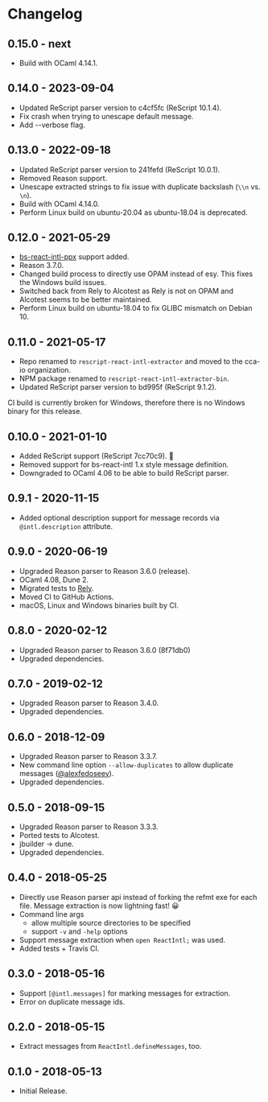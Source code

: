 # Changelog

## 0.15.0 - next

- Build with OCaml 4.14.1.

## 0.14.0 - 2023-09-04

- Updated ReScript parser version to c4cf5fc (ReScript 10.1.4).
- Fix crash when trying to unescape default message.
- Add --verbose flag.

## 0.13.0 - 2022-09-18

- Updated ReScript parser version to 241fefd (ReScript 10.0.1).
- Removed Reason support.
- Unescape extracted strings to fix issue with duplicate backslash (`\\n` vs. `\n`).
- Build with OCaml 4.14.0.
- Perform Linux build on ubuntu-20.04 as ubuntu-18.04 is deprecated.

## 0.12.0 - 2021-05-29

- [bs-react-intl-ppx](https://github.com/ahrefs/bs-react-intl-ppx) support added.
- Reason 3.7.0.
- Changed build process to directly use OPAM instead of esy. This fixes the Windows build issues.
- Switched back from Rely to Alcotest as Rely is not on OPAM and Alcotest seems to be better maintained.
- Perform Linux build on ubuntu-18.04 to fix GLIBC mismatch on Debian 10.

## 0.11.0 - 2021-05-17

- Repo renamed to `rescript-react-intl-extractor` and moved to the cca-io organization.
- NPM package renamed to `rescript-react-intl-extractor-bin`.
- Updated ReScript parser version to bd995f (ReScript 9.1.2).

CI build is currently broken for Windows, therefore there is no Windows binary for this release.

## 0.10.0 - 2021-01-10

- Added ReScript support (ReScript 7cc70c9). 🎉
- Removed support for bs-react-intl 1.x style message definition.
- Downgraded to OCaml 4.06 to be able to build ReScript parser.

## 0.9.1 - 2020-11-15

- Added optional description support for message records via `@intl.description` attribute.

## 0.9.0 - 2020-06-19

- Upgraded Reason parser to Reason 3.6.0 (release).
- OCaml 4.08, Dune 2.
- Migrated tests to [Rely](https://reason-native.com/docs/rely/).
- Moved CI to GitHub Actions.
- macOS, Linux and Windows binaries built by CI.

## 0.8.0 - 2020-02-12

- Upgraded Reason parser to Reason 3.6.0 (8f71db0)
- Upgraded dependencies.

## 0.7.0 - 2019-02-12

- Upgraded Reason parser to Reason 3.4.0.
- Upgraded dependencies.

## 0.6.0 - 2018-12-09

- Upgraded Reason parser to Reason 3.3.7.
- New command line option `--allow-duplicates` to allow duplicate messages ([@alexfedoseev](https://github.com/alexfedoseev)).
- Upgraded dependencies.

## 0.5.0 - 2018-09-15

- Upgraded Reason parser to Reason 3.3.3.
- Ported tests to Alcotest.
- jbuilder -> dune.
- Upgraded dependencies.

## 0.4.0 - 2018-05-25

- Directly use Reason parser api instead of forking the refmt exe for each file.
  Message extraction is now lightning fast! 😀
- Command line args
  - allow multiple source directories to be specified
  - support `-v` and `-help` options
- Support message extraction when `open ReactIntl;` was used.
- Added tests + Travis CI.

## 0.3.0 - 2018-05-16

- Support `[@intl.messages]` for marking messages for extraction.
- Error on duplicate message ids.

## 0.2.0 - 2018-05-15

- Extract messages from `ReactIntl.defineMessages`, too.

## 0.1.0 - 2018-05-13

- Initial Release.
